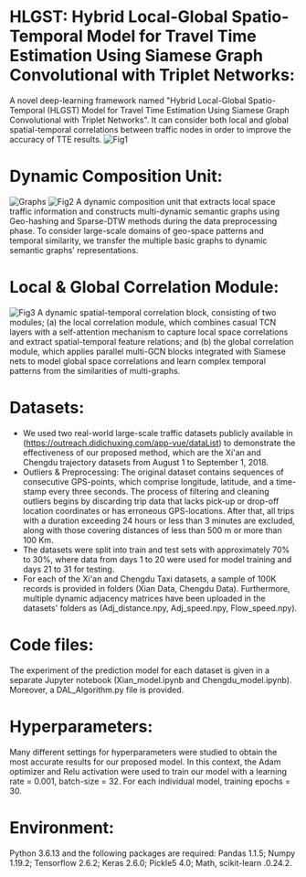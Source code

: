 # HLGST: Hybrid Local-Global Spatio-Temporal Model for Travel Time Estimation Using Siamese Graph Convolutional with Triplet Networks:
A novel deep-learning framework named "Hybrid Local-Global Spatio-Temporal (HLGST) Model for Travel Time Estimation Using Siamese Graph Convolutional with Triplet Networks". It can consider both local and global spatial-temporal correlations between traffic nodes in order to improve the accuracy of TTE results.
![Fig1](https://user-images.githubusercontent.com/66161950/234546722-138f26bb-fa72-472c-b70f-20fd2699c8d7.jpg)

# Dynamic Composition Unit:
![Graphs](https://user-images.githubusercontent.com/66161950/234547534-db726e35-41b8-4632-a53f-86cdcdc7bdac.jpg)
![Fig2](https://user-images.githubusercontent.com/66161950/234547586-de211365-dad2-4260-9be3-23522894fbe3.jpg)
A dynamic composition unit that extracts local space traffic information and constructs multi-dynamic semantic graphs using Geo-hashing and Sparse-DTW methods during the data preprocessing phase. To consider large-scale domains of geo-space patterns and temporal similarity, we transfer the multiple basic graphs to dynamic semantic graphs' representations.

# Local & Global Correlation Module:
![Fig3](https://user-images.githubusercontent.com/66161950/234547920-3d316de8-4608-4fdb-8482-a1891074f75b.jpg)
A dynamic spatial-temporal correlation block, consisting of two modules; (a) the local correlation module, which combines casual TCN layers with a self-attention mechanism to capture local space correlations and extract spatial-temporal feature relations; and (b) the global correlation module, which applies parallel multi-GCN blocks integrated with Siamese nets to model global space correlations and learn complex temporal patterns from the similarities of multi-graphs.

# Datasets:
* We used two real-world large-scale traffic datasets publicly available in (https://outreach.didichuxing.com/app-vue/dataList) to demonstrate the effectiveness of our proposed method, which are the Xi'an and Chengdu trajectory datasets from August 1 to September 1, 2018.
* Outliers & Preprocessing: The original dataset contains sequences of consecutive GPS-points, which comprise longitude, latitude, and a time-stamp every three seconds. The process of filtering and cleaning outliers begins by discarding trip data that lacks pick-up or drop-off location coordinates or has erroneous GPS-locations. After that, all trips with a duration exceeding 24 hours or less than 3 minutes are excluded, along with those covering distances of less than 500 m or more than 100 Km.
* The datasets were split into train and test sets with approximately 70% to 30%, where data from days 1 to 20 were used for model training and days 21 to 31 for testing.
* For each of the Xi'an and Chengdu Taxi datasets, a sample of 100K records is provided in folders (Xian Data, Chengdu Data). Furthermore, multiple dynamic adjacency matrices have been uploaded in the datasets' folders as (Adj_distance.npy, Adj_speed.npy, Flow_speed.npy).

# Code files:
The experiment of the prediction model for each dataset is given in a separate Jupyter notebook (Xian_model.ipynb and Chengdu_model.ipynb). Moreover, a DAL_Algorithm.py file is provided.

# Hyperparameters:
Many different settings for hyperparameters were studied to obtain the most accurate results for our proposed model. In this context, the Adam optimizer and Relu activation were used to train our model with a learning rate = 0.001, batch-size = 32. For each individual model, training epochs = 30.

# Environment:
Python 3.6.13 and the following packages are required:
Pandas 1.1.5; Numpy 1.19.2; Tensorflow 2.6.2; Keras 2.6.0; Pickle5 4.0; Math, scikit-learn .0.24.2.
